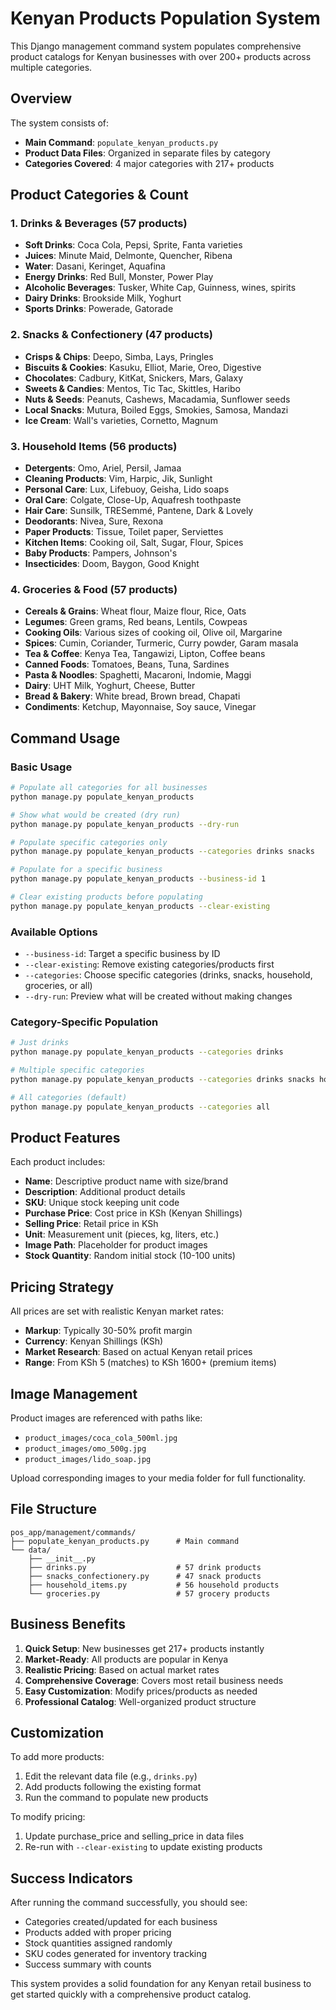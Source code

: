 # Kenyan Products Population System

This Django management command system populates comprehensive product catalogs for Kenyan businesses with over 200+ products across multiple categories.

## Overview

The system consists of:
- **Main Command**: `populate_kenyan_products.py`
- **Product Data Files**: Organized in separate files by category
- **Categories Covered**: 4 major categories with 217+ products

## Product Categories & Count

### 1. Drinks & Beverages (57 products)
- **Soft Drinks**: Coca Cola, Pepsi, Sprite, Fanta varieties
- **Juices**: Minute Maid, Delmonte, Quencher, Ribena
- **Water**: Dasani, Keringet, Aquafina
- **Energy Drinks**: Red Bull, Monster, Power Play
- **Alcoholic Beverages**: Tusker, White Cap, Guinness, wines, spirits
- **Dairy Drinks**: Brookside Milk, Yoghurt
- **Sports Drinks**: Powerade, Gatorade

### 2. Snacks & Confectionery (47 products)
- **Crisps & Chips**: Deepo, Simba, Lays, Pringles
- **Biscuits & Cookies**: Kasuku, Elliot, Marie, Oreo, Digestive
- **Chocolates**: Cadbury, KitKat, Snickers, Mars, Galaxy
- **Sweets & Candies**: Mentos, Tic Tac, Skittles, Haribo
- **Nuts & Seeds**: Peanuts, Cashews, Macadamia, Sunflower seeds
- **Local Snacks**: Mutura, Boiled Eggs, Smokies, Samosa, Mandazi
- **Ice Cream**: Wall's varieties, Cornetto, Magnum

### 3. Household Items (56 products)
- **Detergents**: Omo, Ariel, Persil, Jamaa
- **Cleaning Products**: Vim, Harpic, Jik, Sunlight
- **Personal Care**: Lux, Lifebuoy, Geisha, Lido soaps
- **Oral Care**: Colgate, Close-Up, Aquafresh toothpaste
- **Hair Care**: Sunsilk, TRESemmé, Pantene, Dark & Lovely
- **Deodorants**: Nivea, Sure, Rexona
- **Paper Products**: Tissue, Toilet paper, Serviettes
- **Kitchen Items**: Cooking oil, Salt, Sugar, Flour, Spices
- **Baby Products**: Pampers, Johnson's
- **Insecticides**: Doom, Baygon, Good Knight

### 4. Groceries & Food (57 products)
- **Cereals & Grains**: Wheat flour, Maize flour, Rice, Oats
- **Legumes**: Green grams, Red beans, Lentils, Cowpeas
- **Cooking Oils**: Various sizes of cooking oil, Olive oil, Margarine
- **Spices**: Cumin, Coriander, Turmeric, Curry powder, Garam masala
- **Tea & Coffee**: Kenya Tea, Tangawizi, Lipton, Coffee beans
- **Canned Foods**: Tomatoes, Beans, Tuna, Sardines
- **Pasta & Noodles**: Spaghetti, Macaroni, Indomie, Maggi
- **Dairy**: UHT Milk, Yoghurt, Cheese, Butter
- **Bread & Bakery**: White bread, Brown bread, Chapati
- **Condiments**: Ketchup, Mayonnaise, Soy sauce, Vinegar

## Command Usage

### Basic Usage
```bash
# Populate all categories for all businesses
python manage.py populate_kenyan_products

# Show what would be created (dry run)
python manage.py populate_kenyan_products --dry-run

# Populate specific categories only
python manage.py populate_kenyan_products --categories drinks snacks

# Populate for a specific business
python manage.py populate_kenyan_products --business-id 1

# Clear existing products before populating
python manage.py populate_kenyan_products --clear-existing
```

### Available Options

- `--business-id`: Target a specific business by ID
- `--clear-existing`: Remove existing categories/products first
- `--categories`: Choose specific categories (drinks, snacks, household, groceries, or all)
- `--dry-run`: Preview what will be created without making changes

### Category-Specific Population
```bash
# Just drinks
python manage.py populate_kenyan_products --categories drinks

# Multiple specific categories
python manage.py populate_kenyan_products --categories drinks snacks household

# All categories (default)
python manage.py populate_kenyan_products --categories all
```

## Product Features

Each product includes:
- **Name**: Descriptive product name with size/brand
- **Description**: Additional product details
- **SKU**: Unique stock keeping unit code
- **Purchase Price**: Cost price in KSh (Kenyan Shillings)
- **Selling Price**: Retail price in KSh
- **Unit**: Measurement unit (pieces, kg, liters, etc.)
- **Image Path**: Placeholder for product images
- **Stock Quantity**: Random initial stock (10-100 units)

## Pricing Strategy

All prices are set with realistic Kenyan market rates:
- **Markup**: Typically 30-50% profit margin
- **Currency**: Kenyan Shillings (KSh)
- **Market Research**: Based on actual Kenyan retail prices
- **Range**: From KSh 5 (matches) to KSh 1600+ (premium items)

## Image Management

Product images are referenced with paths like:
- `product_images/coca_cola_500ml.jpg`
- `product_images/omo_500g.jpg`
- `product_images/lido_soap.jpg`

Upload corresponding images to your media folder for full functionality.

## File Structure
```
pos_app/management/commands/
├── populate_kenyan_products.py      # Main command
└── data/
    ├── __init__.py
    ├── drinks.py                    # 57 drink products
    ├── snacks_confectionery.py      # 47 snack products
    ├── household_items.py           # 56 household products
    └── groceries.py                 # 57 grocery products
```

## Business Benefits

1. **Quick Setup**: New businesses get 217+ products instantly
2. **Market-Ready**: All products are popular in Kenya
3. **Realistic Pricing**: Based on actual market rates
4. **Comprehensive Coverage**: Covers most retail business needs
5. **Easy Customization**: Modify prices/products as needed
6. **Professional Catalog**: Well-organized product structure

## Customization

To add more products:
1. Edit the relevant data file (e.g., `drinks.py`)
2. Add products following the existing format
3. Run the command to populate new products

To modify pricing:
1. Update purchase_price and selling_price in data files
2. Re-run with `--clear-existing` to update existing products

## Success Indicators

After running the command successfully, you should see:
- Categories created/updated for each business
- Products added with proper pricing
- Stock quantities assigned randomly
- SKU codes generated for inventory tracking
- Success summary with counts

This system provides a solid foundation for any Kenyan retail business to get started quickly with a comprehensive product catalog.